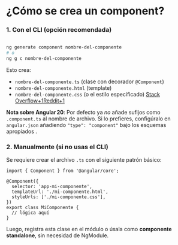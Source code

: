 # ¿Cómo se crea un component?

### 1. Con el CLI (opción recomendada)

```bash

ng generate component nombre-del-componente
# o
ng g c nombre-del-componente

```

Esto crea:

- `nombre-del-componente.ts` (clase con decorador `@Component`)
- `nombre-del-componente.html` (template)
- `nombre-del-componente.css` (o el estilo especificado) [Stack Overflow+1Reddit+1](https://stackoverflow.com/questions/79673593/angular-component-doesnt-generate-as-component-solved?utm_source=chatgpt.com)

**Nota sobre Angular 20**: Por defecto ya *no* añade sufijos como `.component.ts` al nombre de archivo. Si lo prefieres, configúralo en `angular.json` añadiendo `"type": "component"` bajo los esquemas apropiados .

### 2. Manualmente (si no usas el CLI)

Se requiere crear el archivo `.ts` con el siguiente patrón básico:

```tsx
import { Component } from '@angular/core';

@Component({
  selector: 'app-mi-componente',
  templateUrl: './mi-componente.html',
  styleUrls: ['./mi-componente.css'],
})
export class MiComponente {
  // lógica aquí
}

```

Luego, registra esta clase en el módulo o úsala como **componente standalone**, sin necesidad de NgModule.